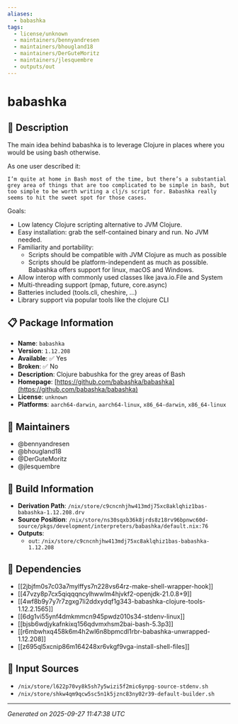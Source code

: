 ```yaml
---
aliases:
  - babashka
tags:
  - license/unknown
  - maintainers/bennyandresen
  - maintainers/bhougland18
  - maintainers/DerGuteMoritz
  - maintainers/jlesquembre
  - outputs/out
---
```


# babashka

## 📝 Description

The main idea behind babashka is to leverage Clojure in places where you
would be using bash otherwise.

As one user described it:

    I’m quite at home in Bash most of the time, but there’s a substantial
    grey area of things that are too complicated to be simple in bash, but
    too simple to be worth writing a clj/s script for. Babashka really
    seems to hit the sweet spot for those cases.

Goals:

- Low latency Clojure scripting alternative to JVM Clojure.
- Easy installation: grab the self-contained binary and run. No JVM needed.
- Familiarity and portability:
  - Scripts should be compatible with JVM Clojure as much as possible
  - Scripts should be platform-independent as much as possible. Babashka
    offers support for linux, macOS and Windows.
- Allow interop with commonly used classes like java.io.File and System
- Multi-threading support (pmap, future, core.async)
- Batteries included (tools.cli, cheshire, ...)
- Library support via popular tools like the clojure CLI


## 📋 Package Information

- **Name**: `babashka`
- **Version**: `1.12.208`
- **Available**: ✅ Yes
- **Broken**: ✅ No
- **Description**: Clojure babushka for the grey areas of Bash
- **Homepage**: [https://github.com/babashka/babashka](https://github.com/babashka/babashka)
- **License**: `unknown`
- **Platforms**: `aarch64-darwin`, `aarch64-linux`, `x86_64-darwin`, `x86_64-linux`
## 👥 Maintainers

- @bennyandresen
- @bhougland18
- @DerGuteMoritz
- @jlesquembre


## 🔧 Build Information

- **Derivation Path**: `/nix/store/c9cncnhjhw413mdj75xc8aklqhiz1bas-babashka-1.12.208.drv`
- **Source Position**: `/nix/store/ns30sqxb36k8jrds8z18rv96bpnwc60d-source/pkgs/development/interpreters/babashka/default.nix:76`
- **Outputs**:
  - `out`:  `/nix/store/c9cncnhjhw413mdj75xc8aklqhiz1bas-babashka-1.12.208`

## 🔗 Dependencies

- [[2jbjfm0s7c03a7mylffys7n228vs64rz-make-shell-wrapper-hook]]
- [[47vzy8p7cx5qiqqqncylhwwlm4hjvkf2-openjdk-21.0.8+9]]
- [[4wf8b9y7y7r7zgxg7li2ddxydqf1g343-babashka-clojure-tools-1.12.2.1565]]
- [[6dg1vi55ynf4dmkmmcn945pwdz010s34-stdenv-linux]]
- [[bjsb6wdjykafnkixq156qdvmxhsm2bai-bash-5.3p3]]
- [[r6mbwhxq458k6m4h2wl6n8bpmcdl1rbr-babashka-unwrapped-1.12.208]]
- [[z695ql5xcnip86m164248xr6vkgf9vga-install-shell-files]]

## 📁 Input Sources

- `/nix/store/l622p70vy8k5sh7y5wizi5f2mic6ynpg-source-stdenv.sh`
- `/nix/store/shkw4qm9qcw5sc5n1k5jznc83ny02r39-default-builder.sh`

---
*Generated on 2025-09-27 11:47:38 UTC*
